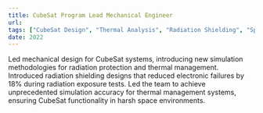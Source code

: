 ```yaml
---
title: CubeSat Program Lead Mechanical Engineer
url: 
tags: ["CubeSat Design", "Thermal Analysis", "Radiation Shielding", "Space Electronics"]
date: 2022
---
```


Led mechanical design for CubeSat systems, introducing new simulation methodologies for radiation protection and thermal management. Introduced radiation shielding designs that reduced electronic failures by 18% during radiation exposure tests. Led the team to achieve unprecedented simulation accuracy for thermal management systems, ensuring CubeSat functionality in harsh space environments.
